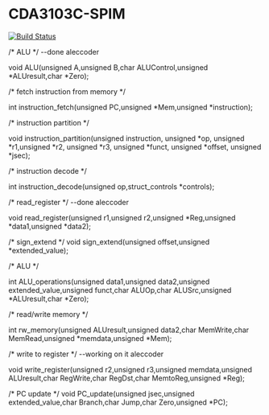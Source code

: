 # CDA3103C-SPIM
[![Build Status](https://travis-ci.com/alexcote1/CDA3103C-SPIM.svg?token=vxGNRYphzysG3TsRSoLF&branch=master)](https://travis-ci.com/alexcote1/CDA3103C-SPIM)


/* ALU */ 
--done aleccoder

void ALU(unsigned A,unsigned B,char ALUControl,unsigned *ALUresult,char *Zero);

/* fetch instruction from memory */

int instruction_fetch(unsigned PC,unsigned *Mem,unsigned *instruction);

/* instruction partition */

void instruction_partition(unsigned instruction, unsigned *op, unsigned *r1,unsigned *r2, unsigned *r3, unsigned *funct, unsigned *offset, unsigned *jsec);

/* instruction decode */

int instruction_decode(unsigned op,struct_controls *controls);

/* read_register */ 
--done aleccoder

void read_register(unsigned r1,unsigned r2,unsigned *Reg,unsigned *data1,unsigned *data2);

/* sign_extend */
void sign_extend(unsigned offset,unsigned *extended_value);

/* ALU */

int ALU_operations(unsigned data1,unsigned data2,unsigned extended_value,unsigned funct,char ALUOp,char ALUSrc,unsigned *ALUresult,char *Zero);

/* read/write memory */

int rw_memory(unsigned ALUresult,unsigned data2,char MemWrite,char MemRead,unsigned *memdata,unsigned *Mem);

/* write to register */ 
--working on it aleccoder

void write_register(unsigned r2,unsigned r3,unsigned memdata,unsigned ALUresult,char RegWrite,char RegDst,char MemtoReg,unsigned *Reg);

/* PC update */
void PC_update(unsigned jsec,unsigned extended_value,char Branch,char Jump,char Zero,unsigned *PC);
